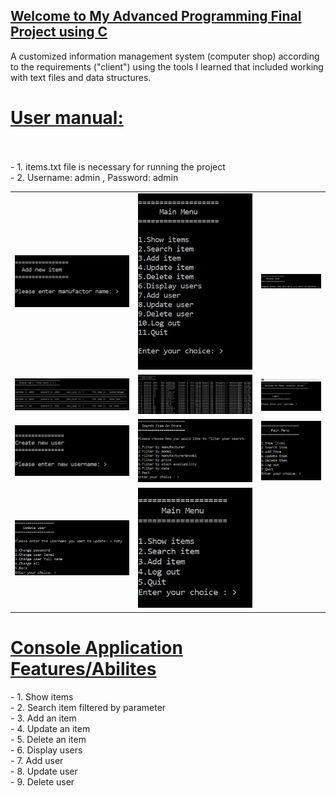 

<h2><u>Welcome to My Advanced Programming Final Project using C</u></h2>
<p>
A customized information management system (computer shop) according to the requirements ("client") using the tools I learned that included working with text files and data structures.
</p>
<h1><u>User manual:</u></h1>
<p>
<br><br>
- 1. items.txt file is necessary for running the project <br>
- 2. Username: admin , Password: admin <br>
</p>
<table>
    <tr>
            <td><img src="https://github.com/Matanlaza89/Computer_Store_C_Project/blob/master/images/add%20item.JPG" alt=""></td>
            <td><img src="https://github.com/Matanlaza89/Computer_Store_C_Project/blob/master/images/admin%20level%20menu.JPG" alt=""></td>
            <td><img src="https://github.com/Matanlaza89/Computer_Store_C_Project/blob/master/images/delete%20user.JPG" alt=""></td>
    </tr>
        <tr>
            <td><img src="https://github.com/Matanlaza89/Computer_Store_C_Project/blob/master/images/display%20users.JPG" alt=""></td>
            <td><img src="https://github.com/Matanlaza89/Computer_Store_C_Project/blob/master/images/items%20on%20store.JPG" alt=""></td>
            <td><img src="https://github.com/Matanlaza89/Computer_Store_C_Project/blob/master/images/login.JPG" alt=""></td>
    </tr>
        <tr>
            <td><img src="https://github.com/Matanlaza89/Computer_Store_C_Project/blob/master/images/new%20user.JPG" alt=""></td>
            <td><img src="https://github.com/Matanlaza89/Computer_Store_C_Project/blob/master/images/search.JPG" alt=""></td>
            <td><img src="https://github.com/Matanlaza89/Computer_Store_C_Project/blob/master/images/super%20user%20menu.JPG" alt=""></td>
    </tr>
	<tr>
            <td><img src="https://github.com/Matanlaza89/Computer_Store_C_Project/blob/master/images/update%20user.JPG" alt=""></td>
            <td><img src="https://github.com/Matanlaza89/Computer_Store_C_Project/blob/master/images/user%20level%20main.JPG" alt=""></td>
    </tr>
</table>

<h1><u>Console Application Features/Abilites</u></h1>
<p>
- 1. Show items <br>
- 2. Search item filtered by parameter <br>
- 3. Add an item <br>
- 4. Update an item <br>
- 5. Delete an item <br>
- 6. Display users <br>
- 7. Add user <br>
- 8. Update user <br>
- 9. Delete user <br>
</p>
